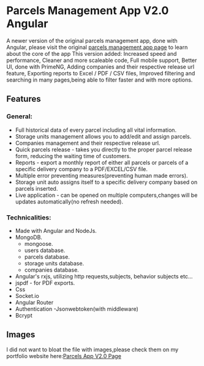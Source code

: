 # Parcels Management App V2.0 Angular

A newer version of the original parcels management app, done with Angular,
please visit the original [parcels management app page](https://lior-reuven.netlify.app/main_projects/6) to learn about the core of the app
This version added:
Increased speed and performance,
Cleaner and more scaleable code,
Full mobile support,
Better UI, done with PrimeNG,
Adding companies and their respective release url feature,
Exporting reports to Excel / PDF / CSV files,
Improved filtering and searching in many pages,being able to filter faster and with more options.

## Features

### General:

- Full historical data of every parcel including all vital information.
- Storage units management allows you to add/edit and assign parcels.
- Companies management and their respective release url.
- Quick parcels release - takes you directly to the proper parcel release form, reducing the waiting time of customers.
- Reports - export a monthly report of either all parcels or parcels of a specific delivery company to a PDF/EXCEL/CSV file.
- Multiple error preventing measures(preventing human made errors).
- Storage unit auto assigns itself to a specific delivery company based on parcels inserted.
- Live application - can be opened on multiple computers,changes will be updates automatically(no refresh needed).

### Technicalities:
- Made with Angular and NodeJs.
- MongoDB.
  - mongoose.
  - users database.
  - parcels database.
  - storage units database.
  - companies database.
- Angular's rxjs, utilizing http requests,subjects, behavior subjects etc...
- jspdf - for PDF exports.
- Css
- Socket.io
- Angular Router
- Authentication
  -Jsonwebtoken(with middleware)
- Bcrypt

## Images

I did not want to bloat the file with images,please check them on my portfolio website here:[Parcels App V2.0 Page](https://lior-reuven.netlify.app/main_projects/7)


